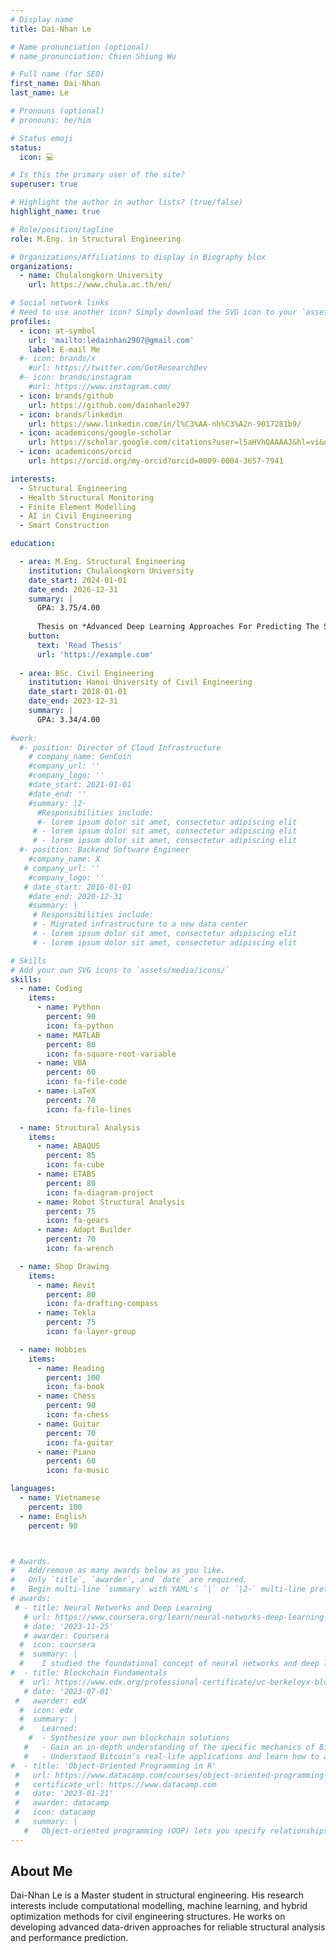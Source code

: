 ```yaml
---
# Display name
title: Dai-Nhan Le

# Name pronunciation (optional)
# name_pronunciation: Chien Shiung Wu

# Full name (for SEO)
first_name: Dai-Nhan
last_name: Le

# Pronouns (optional)
# pronouns: he/him

# Status emoji
status:
  icon: 💻

# Is this the primary user of the site?
superuser: true

# Highlight the author in author lists? (true/false)
highlight_name: true

# Role/position/tagline
role: M.Eng. in Structural Engineering

# Organizations/Affiliations to display in Biography blox
organizations:
  - name: Chulalongkorn University
    url: https://www.chula.ac.th/en/

# Social network links
# Need to use another icon? Simply download the SVG icon to your `assets/media/icons/` folder.
profiles:
  - icon: at-symbol
    url: 'mailto:ledainhan2907@gmail.com'
    label: E-mail Me
  #- icon: brands/x
    #url: https://twitter.com/GetResearchDev
  #- icon: brands/instagram
    #url: https://www.instagram.com/
  - icon: brands/github
    url: https://github.com/dainhanle297
  - icon: brands/linkedin
    url: https://www.linkedin.com/in/l%C3%AA-nh%C3%A2n-9017281b9/
  - icon: academicons/google-scholar
    url: https://scholar.google.com/citations?user=l5aHVhQAAAAJ&hl=vi&oi=ao
  - icon: academicons/orcid
    url: https://orcid.org/my-orcid?orcid=0009-0004-3657-7941

interests:
  - Structural Engineering
  - Health Structural Monitoring
  - Finite Element Modelling
  - AI in Civil Engineering
  - Smart Construction

education:

  - area: M.Eng. Structural Engineering
    institution: Chulalongkorn University
    date_start: 2024-01-01
    date_end: 2026-12-31
    summary: |
      GPA: 3.75/4.00
    
      Thesis on *Advanced Deep Learning Approaches For Predicting The Structural Response Of Unstiffened Steel Plate Girders Under Patch Loading*. Supervised by [Prof Sawekchai Tangaramvong](https://scholar.google.com/citations?user=vnNoua0AAAAJ&hl=vi&oi=ao). Presented one conference paper and published two research articles in high-impact Q1 journals.
    button:
      text: 'Read Thesis'
      url: 'https://example.com'
    
  - area: BSc. Civil Engineering
    institution: Hanoi University of Civil Engineering
    date_start: 2018-01-01
    date_end: 2023-12-31
    summary: |
      GPA: 3.34/4.00
  
#work:
  #- position: Director of Cloud Infrastructure
    # company_name: GenCoin
    #company_url: ''
    #company_logo: ''
    #date_start: 2021-01-01
    #date_end: ''
    #summary: |2-
      #Responsibilities include:
      #- lorem ipsum dolor sit amet, consectetur adipiscing elit
     # - lorem ipsum dolor sit amet, consectetur adipiscing elit
     # - lorem ipsum dolor sit amet, consectetur adipiscing elit
  #- position: Backend Software Engineer
    #company_name: X
   # company_url: ''
    #company_logo: ''
   # date_start: 2016-01-01
    #date_end: 2020-12-31
    #summary: |
     # Responsibilities include:
     # - Migrated infrastructure to a new data center
     # - lorem ipsum dolor sit amet, consectetur adipiscing elit
     # - lorem ipsum dolor sit amet, consectetur adipiscing elit

# Skills
# Add your own SVG icons to `assets/media/icons/`
skills:
  - name: Coding
    items:
      - name: Python
        percent: 90
        icon: fa-python
      - name: MATLAB
        percent: 80
        icon: fa-square-root-variable
      - name: VBA
        percent: 60
        icon: fa-file-code
      - name: LaTeX
        percent: 70
        icon: fa-file-lines

  - name: Structural Analysis
    items:
      - name: ABAQUS
        percent: 85
        icon: fa-cube
      - name: ETABS
        percent: 80
        icon: fa-diagram-project
      - name: Robot Structural Analysis
        percent: 75
        icon: fa-gears
      - name: Adapt Builder
        percent: 70
        icon: fa-wrench

  - name: Shop Drawing
    items:
      - name: Revit
        percent: 80
        icon: fa-drafting-compass
      - name: Tekla
        percent: 75
        icon: fa-layer-group

  - name: Hobbies
    items:
      - name: Reading
        percent: 100
        icon: fa-book
      - name: Chess
        percent: 90
        icon: fa-chess
      - name: Guitar
        percent: 70
        icon: fa-guitar
      - name: Piano
        percent: 60
        icon: fa-music

languages:
  - name: Vietnamese
    percent: 100
  - name: English
    percent: 90



# Awards.
#   Add/remove as many awards below as you like.
#   Only `title`, `awarder`, and `date` are required.
#   Begin multi-line `summary` with YAML's `|` or `|2-` multi-line prefix and indent 2 spaces below.
# awards:
 # - title: Neural Networks and Deep Learning
   # url: https://www.coursera.org/learn/neural-networks-deep-learning
   # date: '2023-11-25'
   # awarder: Coursera
  #  icon: coursera
  #  summary: |
  #    I studied the foundational concept of neural networks and deep learning. By the end, I was familiar with the significant technological trends driving the rise of deep learning; build, train, and apply fully connected deep neural networks; implement efficient (vectorized) neural networks; identify key parameters in a neural network’s architecture; and apply deep learning to your own applications.
#  - title: Blockchain Fundamentals
  #  url: https://www.edx.org/professional-certificate/uc-berkeleyx-blockchain-fundamentals
   # date: '2023-07-01'
 #   awarder: edX
  #  icon: edx
  #  summary: |
  #    Learned:
    #  - Synthesize your own blockchain solutions
   #   - Gain an in-depth understanding of the specific mechanics of Bitcoin
   #   - Understand Bitcoin’s real-life applications and learn how to attack and destroy Bitcoin, Ethereum, smart contracts and Dapps, and alternatives to Bitcoin’s Proof-of-Work consensus algorithm
#  - title: 'Object-Oriented Programming in R'
 #   url: https://www.datacamp.com/courses/object-oriented-programming-with-s3-and-r6-in-r
 #   certificate_url: https://www.datacamp.com
 #   date: '2023-01-21'
 #   awarder: datacamp
 #   icon: datacamp
 #   summary: |
   #   Object-oriented programming (OOP) lets you specify relationships between functions and the objects that they can act on, helping you manage complexity in your code. This is an intermediate level course, providing an introduction to OOP, using the S3 and R6 systems. S3 is a great day-to-day R programming tool that simplifies some of the functions that you write. R6 is especially useful for industry-specific analyses, working with web APIs, and building GUIs.
---
```


## About Me

Dai-Nhan Le is a Master student in structural engineering. His research interests include computational modelling, machine learning, and hybrid optimization methods for civil engineering structures. He works on developing advanced data-driven approaches for reliable structural analysis and performance prediction.
